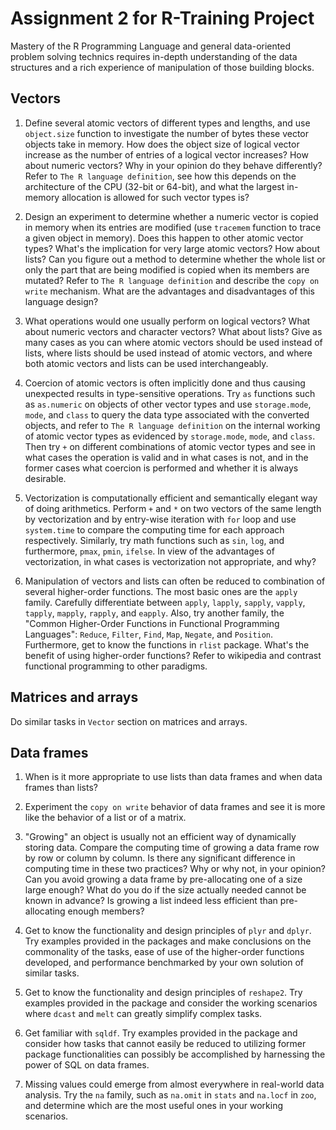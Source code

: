 # Assignment 2 for R-Training Project

Mastery of the R Programming Language and general data-oriented problem solving technics requires in-depth understanding of the data structures and a rich experience of manipulation of those building blocks.

## Vectors

1. Define several atomic vectors of different types and lengths, and use `object.size` function to investigate the number of bytes these vector objects take in memory. How does the object size of logical vector increase as the number of entries of a logical vector increases? How about numeric vectors? Why in your opinion do they behave differently? Refer to `The R language definition`, see how this depends on the architecture of the CPU (32-bit or 64-bit), and what the largest in-memory allocation is allowed for such vector types is?

2. Design an experiment to determine whether a numeric vector is copied in memory when its entries are modified (use `tracemem` function to trace a given object in memory). Does this happen to other atomic vector types? What's the implication for very large atomic vectors? How about lists? Can you figure out a method to determine whether the whole list or only the part that are being modified is copied when its members are mutated? Refer to 
`The R language definition` and describe the `copy on write` mechanism. What are the advantages and disadvantages of this language design?

3. What operations would one usually perform on logical vectors? What about numeric vectors and character vectors? What about lists? Give as many cases as you can where atomic vectors should be used instead of lists, where lists should be used instead of atomic vectors, and where both atomic vectors and lists can be used interchangeably. 

4. Coercion of atomic vectors is often implicitly done and thus causing unexpected results in type-sensitive operations. Try `as` functions such as `as.numeric` on objects of other vector types and use `storage.mode`, `mode`, and `class` to query the data type associated with the converted objects, and refer to `The R language definition` on the internal working of atomic vector types as evidenced by `storage.mode`, `mode`, and `class`. Then try `+` on different combinations of atomic vector types and see in what cases the  operation is valid and in what cases is not, and in the former cases what coercion is performed and whether it is always desirable.

5. Vectorization is computationally efficient and semantically elegant way of doing arithmetics. Perform `+` and `*` on two vectors of the same length by vectorization and by entry-wise iteration with `for` loop and use `system.time` to compare the computing time for each approach respectively. Similarly, try math functions such as `sin`, `log`, and furthermore, `pmax`, `pmin`, `ifelse`. In view of the advantages of vectorization, in what cases is vectorization not appropriate, and why?

6. Manipulation of vectors and lists can often be reduced to combination of several higher-order functions. The most basic ones are the `apply` family. Carefully differentiate between `apply`, `lapply`, `sapply`, `vapply`, `tapply`, `mapply`, `rapply`, and `eapply`. Also, try another family, the "Common Higher-Order Functions in Functional Programming Languages": `Reduce`, `Filter`, `Find`, `Map`, `Negate`, and `Position`. Furthermore, get to know the functions in `rlist` package. What's the benefit of using higher-order functions? Refer to wikipedia and contrast functional programming to other paradigms.

## Matrices and arrays

Do similar tasks in `Vector` section on matrices and arrays.

## Data frames

1. When is it more appropriate to use lists than data frames and when data frames than lists? 
 
2. Experiment the `copy on write` behavior of data frames and see it is more like the behavior of a list or of a matrix.

3. "Growing" an object is usually not an efficient way of dynamically storing data. Compare the computing time of growing a data frame row by row or column by column. Is there any significant difference in computing time in these two practices? Why or why not, in your opinion? Can you avoid growing a data frame by pre-allocating one of a size large enough? What do you do if the size actually needed cannot be known in advance? Is growing a list indeed less efficient than pre-allocating enough members?

4. Get to know the functionality and design principles of `plyr` and `dplyr`. Try examples provided in the packages and make conclusions on the commonality of the tasks, ease of use of the higher-order functions developed, and performance benchmarked by your own solution of similar tasks.

5. Get to know the functionality and design principles of `reshape2`. Try examples provided in the package and consider the working scenarios where `dcast` and `melt` can greatly simplify complex tasks.

6. Get familiar with `sqldf`. Try examples provided in the package and consider how tasks that cannot easily be reduced to utilizing former package functionalities can possibly be accomplished by harnessing the power of SQL on data frames.

7. Missing values could emerge from almost everywhere in real-world data analysis. Try the `na` family, such as `na.omit` in `stats` and `na.locf` in `zoo`, and determine which are the most useful ones in your working scenarios.
